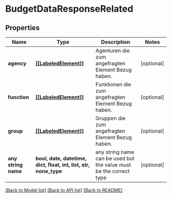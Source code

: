 # BudgetDataResponseRelated


## Properties
Name | Type | Description | Notes
------------ | ------------- | ------------- | -------------
**agency** | [**[[LabeledElement]]**](LabeledElement.md) | Agenturen die zum angefragten Element Bezug haben. | [optional] 
**function** | [**[[LabeledElement]]**](LabeledElement.md) | Funktionen die zum angefragten Element Bezug haben. | [optional] 
**group** | [**[[LabeledElement]]**](LabeledElement.md) | Gruppen die zum angefragten Element Bezug haben. | [optional] 
**any string name** | **bool, date, datetime, dict, float, int, list, str, none_type** | any string name can be used but the value must be the correct type | [optional]

[[Back to Model list]](../README.md#documentation-for-models) [[Back to API list]](../README.md#documentation-for-api-endpoints) [[Back to README]](../README.md)


